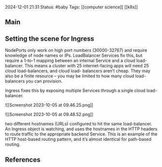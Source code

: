 2024-12-01 21:31
Status: #baby
Tags: [[computer science]] [[k8s]]
## Main
## Setting the scene for Ingress
NodePorts only work on high port numbers (30000-32767) and require knowledge of node names or IPs. LoadBalancer Services fix this, but require a 1-to-1 mapping between an internal Service and a cloud load- balancer. This means a cluster with 25 internet-facing apps will need 25 cloud load-balancers, and cloud load- balancers aren’t cheap. They may also be a finite resource – you may be limited to how many cloud load-balancers you can provision.

Ingress fixes this by exposing multiple Services through a single cloud load-balancer.

![[Screenshot 2023-10-05 at 09.46.25.png]]

![[Screenshot 2023-10-05 at 09.48.52.png]]

two different hostnames (URLs) configured to hit the same load-balancer. An Ingress object is watching, and uses the hostnames in the HTTP headers to route traffic to the appropriate backend Service. This is an example of the HTTP host-based routing pattern, and it’s almost identical for path-based routing.


## References


